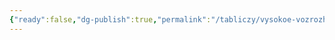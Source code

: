 ```yaml
---
{"ready":false,"dg-publish":true,"permalink":"/tabliczy/vysokoe-vozrozhdenie/madonna-s-mladenczem-i-sv-ioannom-so-shheglom/","dgPassFrontmatter":true}
---
```



